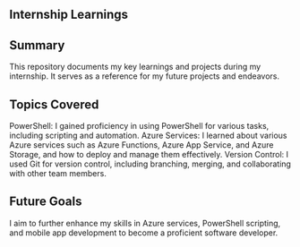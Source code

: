 Internship Learnings
-------

Summary
---
This repository documents my key learnings and projects during my internship. It serves as a reference for my future projects and endeavors.

Topics Covered
---
PowerShell: I gained proficiency in using PowerShell for various tasks, including scripting and automation.
Azure Services: I learned about various Azure services such as Azure Functions, Azure App Service, and Azure Storage, and how to deploy and manage them effectively.
Version Control: I used Git for version control, including branching, merging, and collaborating with other team members.

Future Goals
---
I aim to further enhance my skills in Azure services, PowerShell scripting, and mobile app development to become a proficient software developer.

